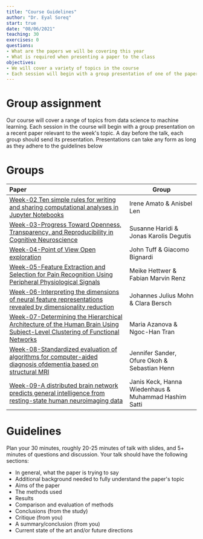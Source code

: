 ```yaml
---
title: "Course Guidelines"
author: "Dr. Eyal Soreq" 
start: true
date: "08/06/2021"
teaching: 30
exercises: 0
questions:
- What are the papers we will be covering this year
- What is required when presenting a paper to the class
objectives:
- We will cover a variety of topics in the course
- Each session will begin with a group presentation of one of the papers below
---
```


# Group assignment 

Our course will cover a range of topics from data science to machine  learning. Each session in the course will begin with a group presentation on a recent paper relevant to the week's topic. A day before the talk, each group should send its presentation. Presentations can take any form as long as they adhere to the guidelines below



# Groups 

| Paper | Group | 
| :---- | ----  | 
| [Week-02 Ten simple rules for writing and sharing computational analyses in Jupyter Notebooks](../files/Week-02.pdf)      | Irene Amato &  Anisbel Len |
|[Week-03-Progress Toward Openness, Transparency, and Reproducibility in Cognitive Neuroscience](../files/Week-03.pdf) |Susanne Haridi &  Jonas Karolis Degutis | 
| [Week-04-Point of View Open exploration](../files/Week-04.pdf) | John Tuff  & Giacomo Bignardi | 
| [Week-05-Feature Extraction and Selection for Pain Recognition Using Peripheral Physiological Signals](../files/Week-05.pdf) | Meike Hettwer & Fabian Marvin Renz |
| [Week-06-Interpreting the dimensions of neural feature representations revealed by dimensionality reduction](../files/Week-06.pdf) | Johannes Julius Mohn &  Clara Bersch |
| [Week-07-Determining the Hierarchical Architecture of the Human Brain Using Subject-Level Clustering of Functional Networks](../files/Week-07.pdf) |Maria Azanova & Ngoc-Han Tran |
| [Week-08-Standardized evaluation of algorithms for computer-aided diagnosis ofdementia based on structural MRI](../files/Week-08.pdf)  | Jennifer Sander, Ofure Okoh   & Sebastian Henn  |
| [Week-09-A distributed brain network predicts general intelligence from resting-state human neuroimaging data](../files/Week-09.pdf) | Janis Keck, Hanna Wiedenhaus  &  Muhammad Hashim Satti   |

# Guidelines 

Plan your 30 minutes, roughly 20-25 minutes of talk with slides, and 5+ minutes of questions and discussion.
Your talk should have the following sections: 

- In general, what the paper is trying to say
- Additional background needed to fully understand the paper's topic 
- Aims of the paper
- The methods used
- Results
- Comparison and evaluation of methods
- Conclusions (from the study)
- Critique (from you)
- A summary/conclusion (from you)
- Current state of the art and/or future directions
